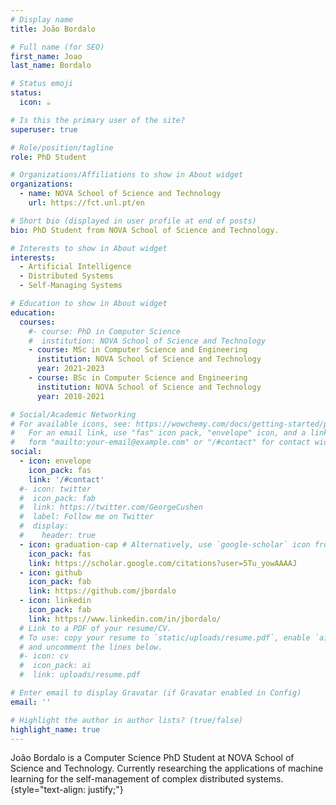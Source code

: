 ```yaml
---
# Display name
title: João Bordalo

# Full name (for SEO)
first_name: Joao
last_name: Bordalo

# Status emoji
status:
  icon: ☕️

# Is this the primary user of the site?
superuser: true

# Role/position/tagline
role: PhD Student

# Organizations/Affiliations to show in About widget
organizations:
  - name: NOVA School of Science and Technology
    url: https://fct.unl.pt/en

# Short bio (displayed in user profile at end of posts)
bio: PhD Student from NOVA School of Science and Technology.

# Interests to show in About widget
interests:
  - Artificial Intelligence
  - Distributed Systems
  - Self-Managing Systems

# Education to show in About widget
education:
  courses:
    #- course: PhD in Computer Science
    #  institution: NOVA School of Science and Technology
    - course: MSc in Computer Science and Engineering
      institution: NOVA School of Science and Technology
      year: 2021-2023
    - course: BSc in Computer Science and Engineering
      institution: NOVA School of Science and Technology
      year: 2018-2021

# Social/Academic Networking
# For available icons, see: https://wowchemy.com/docs/getting-started/page-builder/#icons
#   For an email link, use "fas" icon pack, "envelope" icon, and a link in the
#   form "mailto:your-email@example.com" or "/#contact" for contact widget.
social:
  - icon: envelope
    icon_pack: fas
    link: '/#contact'
  #- icon: twitter
  #  icon_pack: fab
  #  link: https://twitter.com/GeorgeCushen
  #  label: Follow me on Twitter
  #  display:
  #    header: true
  - icon: graduation-cap # Alternatively, use `google-scholar` icon from `ai` icon pack
    icon_pack: fas
    link: https://scholar.google.com/citations?user=5Tu_yowAAAAJ
  - icon: github
    icon_pack: fab
    link: https://github.com/jbordalo
  - icon: linkedin
    icon_pack: fab
    link: https://www.linkedin.com/in/jbordalo/
  # Link to a PDF of your resume/CV.
  # To use: copy your resume to `static/uploads/resume.pdf`, enable `ai` icons in `params.yaml`,
  # and uncomment the lines below.
  #- icon: cv
  #  icon_pack: ai
  #  link: uploads/resume.pdf

# Enter email to display Gravatar (if Gravatar enabled in Config)
email: ''

# Highlight the author in author lists? (true/false)
highlight_name: true
---
```


João Bordalo is a Computer Science PhD Student at NOVA School of Science and Technology. Currently researching the applications of machine learning for the self-management of complex distributed systems.
{style="text-align: justify;"}
